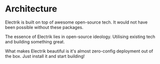 # Architecture

Electrik is built on top of awesome open-source tech. It would not have been possible without these packages.&#x20;

The essence of Electrik lies in open-source ideology. Utilising existing tech and building something great.

What makes Electrik beautiful is it's almost zero-config deployment out of the box. Just install it and start building!
